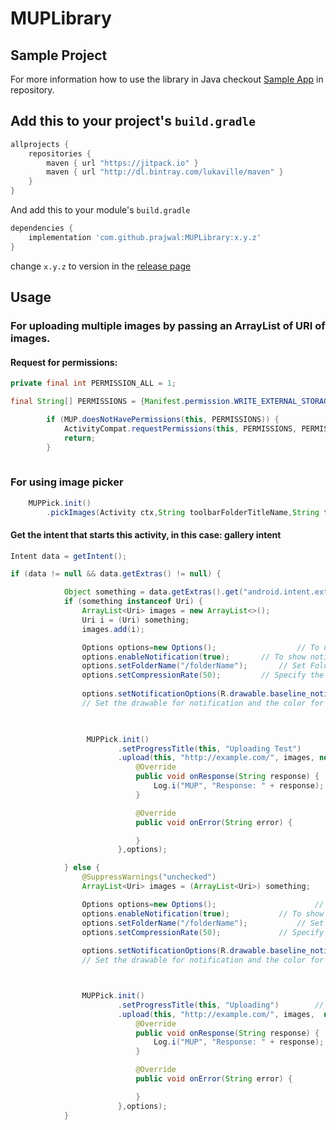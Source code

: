 # MUPLibrary



## Sample Project

For more information how to use the library in Java checkout [Sample App](https://github.com/prajwaldcunha/MUPLibrary/tree/master/app) in repository.


## Add this to your project's `build.gradle`

```groovy
allprojects {
    repositories {
        maven { url "https://jitpack.io" }        
        maven { url "http://dl.bintray.com/lukaville/maven" }
    }
}
```

And add this to your module's `build.gradle` 

```groovy
dependencies {
	implementation 'com.github.prajwal:MUPLibrary:x.y.z'
}
```

change `x.y.z` to version in the [release page](https://github.com/prajwaldcunha/MUPLibrary/releases)


## Usage



### For uploading multiple images by passing an ArrayList of URI of images.

#### Request for permissions:
```java
private final int PERMISSION_ALL = 1;

final String[] PERMISSIONS = {Manifest.permission.WRITE_EXTERNAL_STORAGE, Manifest.permission.READ_EXTERNAL_STORAGE, Manifest.permission.CAMERA};

        if (MUP.doesNotHavePermissions(this, PERMISSIONS)) {
            ActivityCompat.requestPermissions(this, PERMISSIONS, PERMISSION_ALL);
            return;
        }
	
```

### For using image picker 
```java
	MUPPick.init()
		.pickImages(Activity ctx,String toolbarFolderTitleName,String toolbarImageTitleName,int maxNoImages,int theme)
```


#### Get the intent that starts this activity, in this case: gallery intent
```java
Intent data = getIntent();

if (data != null && data.getExtras() != null) {

            Object something = data.getExtras().get("android.intent.extra.STREAM");
            if (something instanceof Uri) {
                ArrayList<Uri> images = new ArrayList<>();
                Uri i = (Uri) something;
                images.add(i);

                Options options=new Options();                  // To use additional features
                options.enableNotification(true);		// To show notifications
                options.setFolderName("/folderName");		// Set FolderName to store compressed images before uploading
                options.setCompressionRate(50);			// Specify the compression rate for images. Eg: 50
		
                options.setNotificationOptions(R.drawable.baseline_notification_important_black_18,R.color.colorPrimary);
				// Set the drawable for notification and the color for notification bar.


		
                 MUPPick.init()							
                        .setProgressTitle(this, "Uploading Test")		// Set text to show on Progress Dialog
                        .upload(this, "http://example.com/", images, new ResponseListener() {
                            @Override
                            public void onResponse(String response) {
                                Log.i("MUP", "Response: " + response);
                            }

                            @Override
                            public void onError(String error) {

                            }
                        },options);

            } else {
                @SuppressWarnings("unchecked")
                ArrayList<Uri> images = (ArrayList<Uri>) something;

                Options options=new Options();                 		// To use additional features
                options.enableNotification(true);			// To show notifications
                options.setFolderName("/folderName");			// Set FolderName to store compressed images before uploading
                options.setCompressionRate(50);				// Specify the compression rate for images. Eg: 50
		
                options.setNotificationOptions(R.drawable.baseline_notification_important_black_18,R.color.colorPrimary);
				// Set the drawable for notification and the color for notification bar.



                MUPPick.init()
                        .setProgressTitle(this, "Uploading")		// Set text to show on Progress Dialog
                        .upload(this, "http://example.com/", images,  new ResponseListener() {
                            @Override
                            public void onResponse(String response) {
                                Log.i("MUP", "Response: " + response);
                            }

                            @Override
                            public void onError(String error) {

                            }
                        },options);
            }
```



